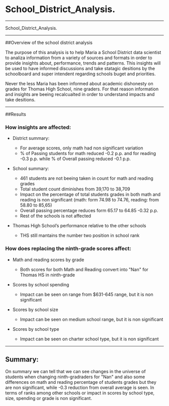 # School_District_Analysis.

---

School_District_Analysis.

---

##Overview of the school district analysis

The purpose of this analysis is to help Maria a School District data scientist to analiza information from a variety of sources and formats in order to provide insights about, performance, trends and patterns. This insights will be used to have informed discussions and take statagic desitions by the schoolboard and super intendent regarding schools buget and priorities.

Never the less Maria has been informed about academic dishonesty on grades for Thomas High School, nine graders. For that reason information and insights are beeing recalcualted in order to understand impacts and take desitions. 

---

##Results

### How insights are affected:

* District summary: 
    - For average scores, only math had non significant variation 
    - % of Passing students for math reduced -0.2 p.p. and for reading -0.3 p.p. while % of Overall passing reduced -0.1 p.p.

* School summary:
  - 461 students are not beeing taken in count for math and reading grades
  - Total student count diminishes from 39,170 to 38,709
  - Impact on the percentage of total students grades in both math and reading is non significant (math: form 74.98 to 74.76, reading: from 58.80 to 85,65)
  - Overall passing percentage reduces form 65.17 to 64.85 -0.32 p.p.
  - Rest of the schools is not affected

* Thomas High School’s performance relative to the other schools
    - THS still mantains the number two position in school rank
    
### How does replacing the ninth-grade scores affect:

* Math and reading scores by grade
    - Both scores for both Math and Reading convert into "Nan" for Thomas HS in ninth-grade  

* Scores by school spending
    - Impact can be seen on range from $631-645 range, but it is non significant

* Scores by school size
    - Impact can be seen on medium school range, but it is non significant

* Scores by school type
    - Impact can be seen on charter school type, but it is non significant
---

## Summary:

On summary we can tell that we can see changes in the universe of students when changing ninth-gradraders for "Nan" and also some differences on math and reading percentage of students grades but they are non significant, while -0.3 reduction from overall average is seen. In terms of ranks among other schools or impact in scores by school type, size, spending or grade is non significant.

